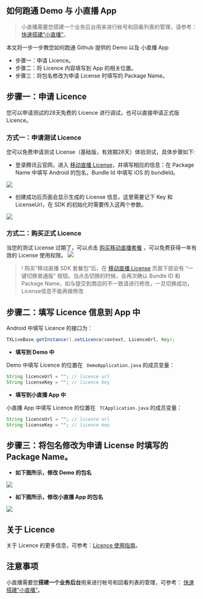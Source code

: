 ## 如何跑通 Demo 与 小直播 App
> 小直播需要您搭建一个业务后台用来进行帐号和回看列表的管理，请参考： [快速搭建“小直播”](https://cloud.tencent.com/document/product/454/15187)。

本文将一步一步教您如何跑通 Github 提供的 Demo 以及 小直播 App

- 步骤一：申请 Licence。
- 步骤二：将 Licence 内容填写到 App 的相关位置。
- 步骤三：将包名修改为申请 License 时填写的 Package Name。

## 步骤一：申请 Licence

您可以申请测试的28天免费的 Licence 进行调试，也可以直接申请正式版 Licence。

### 方式一：申请测试 Licence

您可以免费申请测试 License（基础版，有效期28天）体验测试，具体步骤如下:
- 登录腾讯云官网，进入 [移动直播 License](https://console.cloud.tencent.com/live/license)，并填写相应的信息：在 Package Name 中填写 Android 的包名，Bundle Id 中填写 iOS 的 bundleId。

![](https://main.qcloudimg.com/raw/edd99f145276ad5250f0ca5d0f5d4980.png)

- 创建成功后页面会显示生成的 License 信息，这里需要记下 Key 和 LicenseUrl，在 SDK 的初始化时需要传入这两个参数。

![](https://main.qcloudimg.com/raw/ce722e4038a86b85d96b2cb9f5a058e8.png)

### 方式二：购买正式 Licence

当您的测试 License 过期了，可以点击 [购买移动直播套餐](https://buy.cloud.tencent.com/mobilelive) ，可以免费获得一年有效的 License 使用权限。
![](https://main.qcloudimg.com/raw/52004efac93e7e6c8f446e53830816a3.png)

> ! 购买“移动直播 SDK 套餐包”后，在 [移动直播 License](https://console.cloud.tencent.com/live/license) 页面下部会有 “一键切换普通版” 按钮。当点击切换的时候，会再次确认 Bundle ID 和 Package Name，如与提交到商店的不一致请进行修改，一旦切换成功，License信息不能再做修改

## 步骤二：填写 Licence 信息到 App 中

Android 中填写 Licence 的接口为：

```java
TXLiveBase.getInstance().setLicence(context, LicenceUrl, Key);
```

- **填写到 Demo 中**

Demo 中填写 Licence 的位置在 ` DemoApplication.java` 的成员变量：

```java
String licenceUrl = ""; // licence url
String licenseKey = ""; // licence key
```

- **填写到小直播 App 中**

小直播 App 中填写 Licence 的位置在 ` TCApplication.java` 的成员变量：

```java
String licenceUrl = ""; // licence url
String licenseKey = ""; // licence key
```

## 步骤三：将包名修改为申请 License 时填写的 Package Name。

- **如下图所示，修改 Demo 的包名**

![](https://main.qcloudimg.com/raw/e7f4562577392fb1a94fb841726cb36b.png)

- **如下图所示，修改小直播 App 的包名**

![](https://main.qcloudimg.com/raw/4f8a1865980dcabb9c53bbbb1d5ae486.png)

## 关于 Licence 

关于 Licence 的更多信息，可参考：[Licence 使用指南](<https://cloud.tencent.com/document/product/454/34750>)。

## 注意事项
小直播需要您**搭建一个业务后台**用来进行帐号和回看列表的管理，可参考： [快速搭建“小直播”](https://cloud.tencent.com/document/product/454/15187)。

